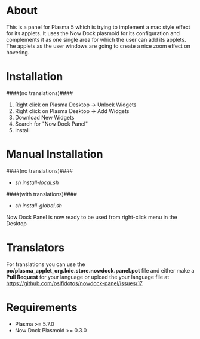 About
=====
This is a panel for Plasma 5 which is trying to implement a
mac style effect for its applets. It uses the Now Dock plasmoid
for its configuration and complements it as one single area
for which the user can add its applets. The applets as the user
windows are going to create a nice zoom effect on hovering.

Installation
============
####(no translations)####

1. Right click on Plasma Desktop -> Unlock Widgets
2. Right click on Plasma Desktop -> Add Widgets
3. Download New Widgets
4. Search for "Now Dock Panel"
5. Install

Manual Installation
============

####(no translations)####
- _sh install-local.sh_

####(with translations)####
- _sh install-global.sh_

Now Dock Panel is now ready to be used from right-click menu in the Desktop

Translators
============
For translations you can use the **po/plasma_applet_org.kde.store.nowdock.panel.pot** file and either make a **Pull Request** for your language or upload the your language file at https://github.com/psifidotos/nowdock-panel/issues/17


Requirements  
==========
* Plasma >= 5.7.0
* Now Dock Plasmoid >= 0.3.0




